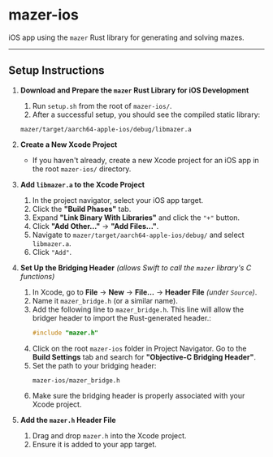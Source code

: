 # mazer-ios
iOS app using the `mazer` Rust library for generating and solving mazes.

---

## Setup Instructions
1. **Download and Prepare the `mazer` Rust Library for iOS Development**
    1. Run `setup.sh` from the root of `mazer-ios/`. 
    2. After a successful setup, you should see the compiled static library:  
      ```
      mazer/target/aarch64-apple-ios/debug/libmazer.a
      ```

2. **Create a New Xcode Project**
    - If you haven't already, create a new Xcode project for an iOS app in the root `mazer-ios/` directory.

3. **Add `libmazer.a` to the Xcode Project**
    1. In the project navigator, select your iOS app target.
    2. Click the **"Build Phases"** tab.
    3. Expand **"Link Binary With Libraries"** and click the `"+"` button.
    4. Click **"Add Other..."** → **"Add Files..."**.
    5. Navigate to `mazer/target/aarch64-apple-ios/debug/` and select `libmazer.a`.
    6. Click `"Add"`.

4. **Set Up the Bridging Header** *(allows Swift to call the `mazer` library's C functions)*
    1. In Xcode, go to **File** → **New** → **File...** → **Header File** *(under `Source`)*.
    2. Name it `mazer_bridge.h` (or a similar name).
    3. Add the following line to `mazer_bridge.h`. This line will allow the bridger header to import the Rust-generated header.:
       ```c
       #include "mazer.h"
       ```
    4. Click on the root `mazer-ios` folder in Project Navigator. Go to the **Build Settings** tab and search for **"Objective-C Bridging Header"**.
    5. Set the path to your bridging header:  
       ```
       mazer-ios/mazer_bridge.h
       ```
    6. Make sure the bridging header is properly associated with your Xcode project.

5. **Add the `mazer.h` Header File**
    1. Drag and drop `mazer.h` into the Xcode project.
    2. Ensure it is added to your app target.

